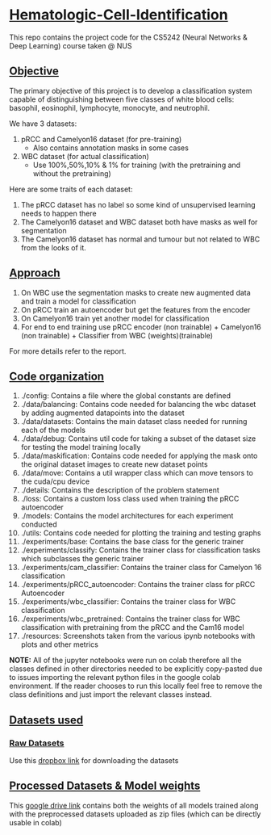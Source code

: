 # <u> Hematologic-Cell-Identification </u>
This repo contains the project code for the CS5242 (Neural Networks &amp; Deep Learning) course taken @ NUS

## <u> Objective </u>

The primary objective of this project is to develop a classification system capable
of distinguishing between five classes of white blood cells: basophil, eosinophil,
lymphocyte, monocyte, and neutrophil.

We have 3 datasets:
1. pRCC and Camelyon16 dataset (for pre-training)
   - Also contains annotation masks in some cases
2. WBC dataset (for actual classification)
   - Use 100%,50%,10% & 1% for training (with the pretraining and without the pretraining)

Here are some traits of each dataset:
1. The pRCC dataset has no label so some kind of unsupervised learning needs to happen there
2. The Camelyon16 dataset and WBC dataset both have masks as well for segmentation
3. The Camelyon16 dataset has normal and tumour but not related to WBC from the looks of it.

## <u> Approach </u>

1. On WBC use the segmentation masks to create new augmented data and train a model for classification
2. On pRCC train an autoencoder but get the features from the encoder 
3. On Camelyon16 train yet another model for classification
4. For end to end training use pRCC encoder (non trainable) + Camelyon16 (non trainable) + Classifier from WBC (weights)(trainable)

For more details refer to the report.

## <u>Code organization</u>

1. ./config: Contains a file where the global constants are defined
2. ./data/balancing: Contains code needed for balancing the wbc dataset by adding augmented datapoints into the dataset
3. ./data/datasets: Contains the main dataset class needed for running each of the models
4. ./data/debug: Contains util code for taking a subset of the dataset size for testing the model training locally
5. ./data/maskification: Contains code needed for applying the mask onto the original dataset images to create new dataset points
6. ./data/move: Contains a util wrapper class which can move tensors to the cuda/cpu device
7. ./details: Contains the description of the problem statement
8. ./loss: Contains a custom loss class used when training the pRCC autoencoder
9. ./models: Contains the model architectures for each experiment conducted
10. ./utils: Contains code needed for plotting the training and testing graphs
11. ./experiments/base: Contains the base class for the generic trainer
12. ./experiments/classify: Contains the trainer class for classification tasks which subclasses the generic trainer
12. ./experiments/cam_classifier: Contains the trainer class for Camelyon 16 classification
13. ./experiments/pRCC_autoencoder: Contains the trainer class for pRCC Autoencoder
14. ./experiments/wbc_classifier: Contains the trainer class for WBC classification
15. ./experiments/wbc_pretrained: Contains the trainer class for WBC classification with pretraining from the pRCC and the Cam16 model
16. ./resources: Screenshots taken from the various ipynb notebooks with plots and other metrics

<b>NOTE:</b> All of the jupyter notebooks were run on colab therefore all the classes defined in other directories needed to be explicitly copy-pasted due to issues importing the relevant python files in the google colab environment. If the reader chooses to run this locally feel free to remove the class definitions and just import the relevant classes instead.

## <u>Datasets used</u>

### <u> Raw Datasets </u>
Use this <a href ="https://www.dropbox.com/sh/954r9ib45wz27x7/AAAchJJxjNCOjKFcPoogzIkXa?dl=0">dropbox link</a> for downloading the datasets


## <u> Processed Datasets & Model weights </u>

This <a href="https://drive.google.com/drive/folders/1lJLDTF6k3GGs2Oj7f07gVDdxNYfitAEy?usp=sharing">google drive link</a> contains both the weights of all models trained along with the preprocessed datasets uploaded as zip files (which can be directly usable in colab)